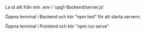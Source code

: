 La ut allt från min .env i 'upg1-Backend/server.js'

Öppna terminal i Backend och kör "npm test" för att starta servern.

Öppna terminal i Frontend och kör "npm run serve" 
